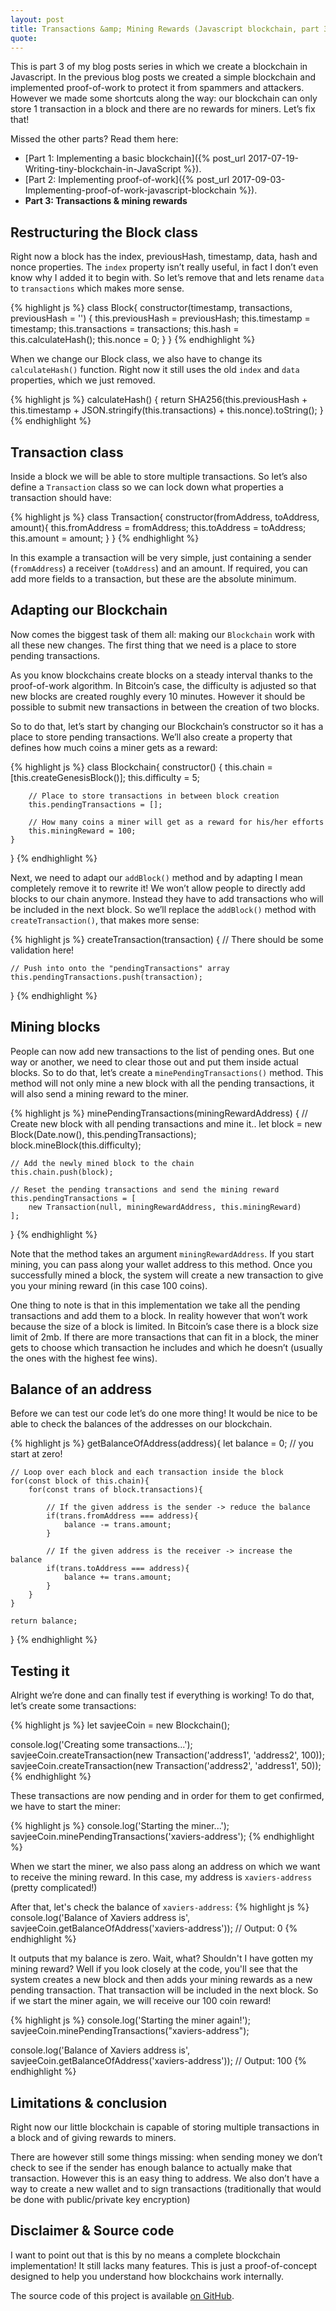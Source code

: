 ```yaml
---
layout: post
title: Transactions &amp; Mining Rewards (Javascript blockchain, part 3)
quote:
---
```


This is part 3 of my blog posts series in which we create a blockchain in Javascript. In the previous blog posts we created a simple blockchain and implemented proof-of-work to protect it from spammers and attackers. However we made some shortcuts along the way: our blockchain can only store 1 transaction in a block and there are no rewards for miners. Let’s fix that!

<!--more-->

Missed the other parts? Read them here:

* [Part 1: Implementing a basic blockchain]({% post_url 2017-07-19-Writing-tiny-blockchain-in-JavaScript %}).
* [Part 2: Implementing proof-of-work]({% post_url 2017-09-03-Implementing-proof-of-work-javascript-blockchain %}).
* **Part 3: Transactions & mining rewards**


## Restructuring the Block class
Right now a block has the index, previousHash, timestamp, data, hash and nonce properties. The `index` property isn’t really useful, in fact I don’t even know why I added it to begin with. So let’s remove that and lets rename `data` to `transactions` which makes more sense.

{% highlight js %}
class Block{
    constructor(timestamp, transactions, previousHash = '') {
        this.previousHash = previousHash;
        this.timestamp = timestamp;
        this.transactions = transactions;
        this.hash = this.calculateHash();
        this.nonce = 0;
    }
}
{% endhighlight %}

When we change our Block class, we also have to change its `calculateHash()` function. Right now it still uses the old `index` and `data` properties, which we just removed.

{% highlight js %}
calculateHash() {
  return SHA256(this.previousHash + this.timestamp + JSON.stringify(this.transactions) + this.nonce).toString();
}
{% endhighlight %}

## Transaction class
Inside a block we will be able to store multiple transactions. So let’s also define a `Transaction` class so we can lock down what properties a transaction should have:

{% highlight js %}
class Transaction{
    constructor(fromAddress, toAddress, amount){
        this.fromAddress = fromAddress;
        this.toAddress = toAddress;
        this.amount = amount;
    }
}
{% endhighlight %}

In this example a transaction will be very simple, just containing a sender (`fromAddress`) a receiver (`toAddress`) and an amount. If required, you can add more fields to a transaction, but these are the absolute minimum.

## Adapting our Blockchain
Now comes the biggest task of them all: making our `Blockchain` work with all these new changes. The first thing that we need is a place to store pending transactions.

As you know blockchains create blocks on a steady interval thanks to the proof-of-work algorithm. In Bitcoin’s case, the difficulty is adjusted so that new blocks are created roughly every 10 minutes. However it should be possible to submit new transactions in between the creation of two blocks.

So to do that, let’s start by changing our Blockchain’s constructor so it has a place to store pending transactions. We’ll also create a property that defines how much coins a miner gets as a reward:

{% highlight js %}
class Blockchain{
	constructor() {
		this.chain = [this.createGenesisBlock()];
		this.difficulty = 5;

		// Place to store transactions in between block creation
		this.pendingTransactions = [];

		// How many coins a miner will get as a reward for his/her efforts
		this.miningReward = 100;
	}
}
{% endhighlight %}

Next, we need to adapt our `addBlock()` method and by adapting I mean completely remove it to rewrite it! We won’t allow people to directly add blocks to our chain anymore. Instead they have to add transactions who will be included in the next block. So we’ll replace the `addBlock()` method with `createTransaction()`, that makes more sense:

{% highlight js %}
createTransaction(transaction) {
	// There should be some validation here!

	// Push into onto the "pendingTransactions" array
	this.pendingTransactions.push(transaction);
}
{% endhighlight %}

## Mining blocks
People can now add new transactions to the list of pending ones. But one way or another, we need to clear those out and put them inside actual blocks. So to do that, let’s create a `minePendingTransactions()` method. This method will not only mine a new block with all the pending transactions, it will also send a mining reward to the miner.

{% highlight js %}
minePendingTransactions(miningRewardAddress) {
	// Create new block with all pending transactions and mine it..
	let block = new Block(Date.now(), this.pendingTransactions);
	block.mineBlock(this.difficulty);

	// Add the newly mined block to the chain
	this.chain.push(block);

	// Reset the pending transactions and send the mining reward
	this.pendingTransactions = [
		new Transaction(null, miningRewardAddress, this.miningReward)
	];
}
{% endhighlight %}

Note that the method takes an argument `miningRewardAddress`. If you start mining, you can pass along your wallet address to this method. Once you successfully mined a block, the system will create a new transaction to give you your mining reward (in this case 100 coins).

One thing to note is that in this implementation we take all the pending transactions and add them to a block. In reality however that won’t work because the size of a block is limited. In Bitcoin’s case there is a block size limit of 2mb. If there are more transactions that can fit in a block, the miner gets to choose which transaction he includes and which he doesn’t (usually the ones with the highest fee wins).

## Balance of an address
Before we can test our code let’s do one more thing! It would be nice to be able to check the balances of the addresses on our blockchain.

{% highlight js %}
getBalanceOfAddress(address){
	let balance = 0; // you start at zero!

	// Loop over each block and each transaction inside the block
	for(const block of this.chain){
		for(const trans of block.transactions){

			// If the given address is the sender -> reduce the balance
			if(trans.fromAddress === address){
				balance -= trans.amount;
			}

			// If the given address is the receiver -> increase the balance
			if(trans.toAddress === address){
				balance += trans.amount;
			}
		}
	}

	return balance;
}
{% endhighlight %}

## Testing it
Alright we’re done and can finally test if everything is working! To do that, let’s create some transactions:

{% highlight js %}
let savjeeCoin = new Blockchain();

console.log('Creating some transactions...');
savjeeCoin.createTransaction(new Transaction('address1', 'address2', 100));
savjeeCoin.createTransaction(new Transaction('address2', 'address1', 50));
{% endhighlight %}

These transactions are now pending and in order for them to get confirmed, we have to start the miner:

{% highlight js %}
console.log('Starting the miner...');
savjeeCoin.minePendingTransactions('xaviers-address');
{% endhighlight %}

When we start the miner, we also pass along an address on which we want to receive the mining reward. In this case, my address is `xaviers-address` (pretty complicated!)

After that, let's check the balance of `xaviers-address`:
{% highlight js %}
console.log('Balance of Xaviers address is', savjeeCoin.getBalanceOfAddress('xaviers-address'));
// Output: 0
{% endhighlight %}

It outputs that my balance is zero. Wait, what? Shouldn't I have gotten my mining reward? Well if you look closely at the code, you'll see that the system creates a new block and then adds your mining rewards as a new pending transaction. That transaction will be included in the next block. So if we start the miner again, we will receive our 100 coin reward!

{% highlight js %}
console.log('Starting the miner again!');
savjeeCoin.minePendingTransactions("xaviers-address");

console.log('Balance of Xaviers address is', savjeeCoin.getBalanceOfAddress('xaviers-address'));
// Output: 100
{% endhighlight %}

## Limitations & conclusion
Right now our little blockchain is capable of storing multiple transactions in a block and of giving rewards to miners.

There are however still some things missing: when sending money we don’t check to see if the sender has enough balance to actually make that transaction. However this is an easy thing to address. We also don’t have a way to create a new wallet and to sign transactions (traditionally that would be done with public/private key encryption)

## Disclaimer & Source code
I want to point out that is this by no means a complete blockchain implementation! It still lacks many features. This is just a proof-of-concept designed to help you understand how blockchains work internally.

The source code of this project is available [on GitHub](https://github.com/SavjeeTutorials/SavjeeCoin).